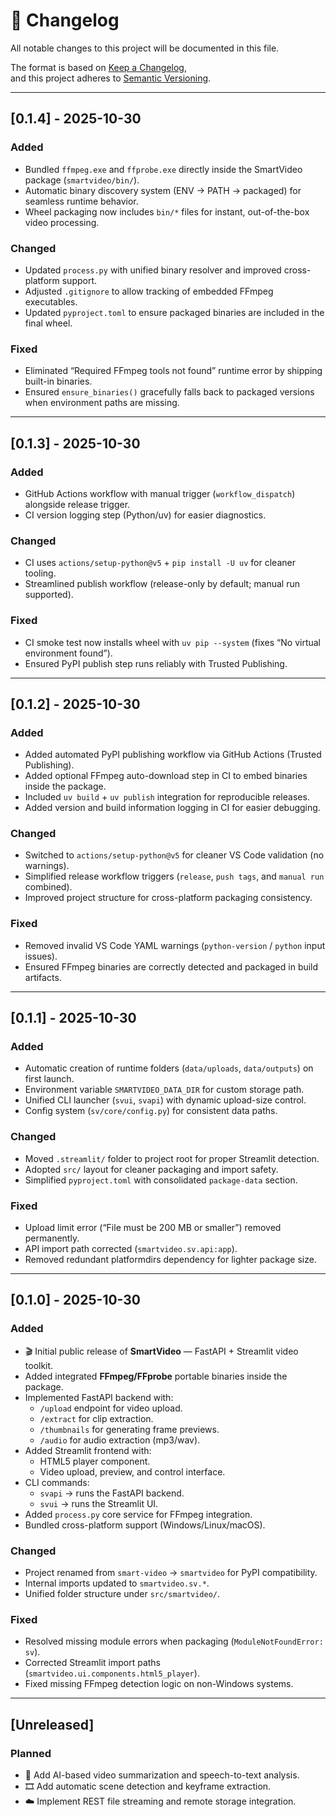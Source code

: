 # 📜 Changelog
All notable changes to this project will be documented in this file.

The format is based on [Keep a Changelog](https://keepachangelog.com/en/1.1.0/),  
and this project adheres to [Semantic Versioning](https://semver.org/spec/v2.0.0.html).

---
## [0.1.4] - 2025-10-30
### Added
- Bundled `ffmpeg.exe` and `ffprobe.exe` directly inside the SmartVideo package (`smartvideo/bin/`).
- Automatic binary discovery system (ENV → PATH → packaged) for seamless runtime behavior.
- Wheel packaging now includes `bin/*` files for instant, out-of-the-box video processing.

### Changed
- Updated `process.py` with unified binary resolver and improved cross-platform support.
- Adjusted `.gitignore` to allow tracking of embedded FFmpeg executables.
- Updated `pyproject.toml` to ensure packaged binaries are included in the final wheel.

### Fixed
- Eliminated “Required FFmpeg tools not found” runtime error by shipping built-in binaries.
- Ensured `ensure_binaries()` gracefully falls back to packaged versions when environment paths are missing.

---

## [0.1.3] - 2025-10-30
### Added
- GitHub Actions workflow with manual trigger (`workflow_dispatch`) alongside release trigger.
- CI version logging step (Python/uv) for easier diagnostics.

### Changed
- CI uses `actions/setup-python@v5` + `pip install -U uv` for cleaner tooling.
- Streamlined publish workflow (release-only by default; manual run supported).

### Fixed
- CI smoke test now installs wheel with `uv pip --system` (fixes “No virtual environment found”).
- Ensured PyPI publish step runs reliably with Trusted Publishing.

---

## [0.1.2] - 2025-10-30
### Added
- Added automated PyPI publishing workflow via GitHub Actions (Trusted Publishing).
- Added optional FFmpeg auto-download step in CI to embed binaries inside the package.
- Included `uv build` + `uv publish` integration for reproducible releases.
- Added version and build information logging in CI for easier debugging.

### Changed
- Switched to `actions/setup-python@v5` for cleaner VS Code validation (no warnings).
- Simplified release workflow triggers (`release`, `push tags`, and `manual run` combined).
- Improved project structure for cross-platform packaging consistency.

### Fixed
- Removed invalid VS Code YAML warnings (`python-version` / `python` input issues).
- Ensured FFmpeg binaries are correctly detected and packaged in build artifacts.

---


## [0.1.1] - 2025-10-30
### Added
- Automatic creation of runtime folders (`data/uploads`, `data/outputs`) on first launch.
- Environment variable `SMARTVIDEO_DATA_DIR` for custom storage path.
- Unified CLI launcher (`svui`, `svapi`) with dynamic upload-size control.
- Config system (`sv/core/config.py`) for consistent data paths.

### Changed
- Moved `.streamlit/` folder to project root for proper Streamlit detection.
- Adopted `src/` layout for cleaner packaging and import safety.
- Simplified `pyproject.toml` with consolidated `package-data` section.

### Fixed
- Upload limit error (“File must be 200 MB or smaller”) removed permanently.
- API import path corrected (`smartvideo.sv.api:app`).
- Removed redundant platformdirs dependency for lighter package size.

---

## [0.1.0] - 2025-10-30
### Added
- 🎬 Initial public release of **SmartVideo** — FastAPI + Streamlit video toolkit.
- Added integrated **FFmpeg/FFprobe** portable binaries inside the package.
- Implemented FastAPI backend with:
  - `/upload` endpoint for video upload.
  - `/extract` for clip extraction.
  - `/thumbnails` for generating frame previews.
  - `/audio` for audio extraction (mp3/wav).
- Added Streamlit frontend with:
  - HTML5 player component.
  - Video upload, preview, and control interface.
- CLI commands:
  - `svapi` → runs the FastAPI backend.
  - `svui` → runs the Streamlit UI.
- Added `process.py` core service for FFmpeg integration.
- Bundled cross-platform support (Windows/Linux/macOS).

### Changed
- Project renamed from `smart-video` → `smartvideo` for PyPI compatibility.
- Internal imports updated to `smartvideo.sv.*`.
- Unified folder structure under `src/smartvideo/`.

### Fixed
- Resolved missing module errors when packaging (`ModuleNotFoundError: sv`).
- Corrected Streamlit import paths (`smartvideo.ui.components.html5_player`).
- Fixed missing FFmpeg detection logic on non-Windows systems.

---

## [Unreleased]
### Planned
- 🧠 Add AI-based video summarization and speech-to-text analysis.
- 🎞️ Add automatic scene detection and keyframe extraction.
- ☁️ Implement REST file streaming and remote storage integration.
